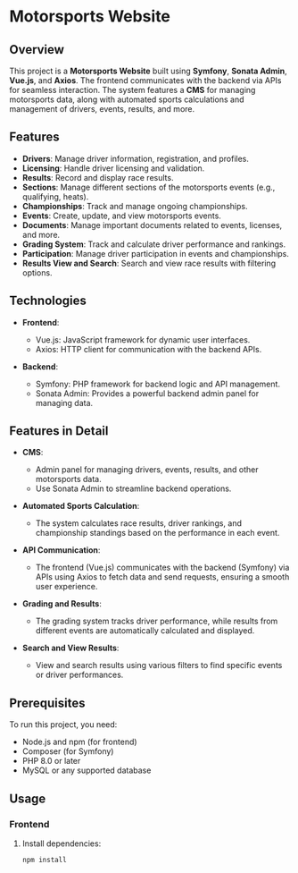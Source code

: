 # Motorsports Website

## Overview

This project is a **Motorsports Website** built using **Symfony**, **Sonata Admin**, **Vue.js**, and **Axios**. The frontend communicates with the backend via APIs for seamless interaction. The system features a **CMS** for managing motorsports data, along with automated sports calculations and management of drivers, events, results, and more.

## Features

- **Drivers**: Manage driver information, registration, and profiles.
- **Licensing**: Handle driver licensing and validation.
- **Results**: Record and display race results.
- **Sections**: Manage different sections of the motorsports events (e.g., qualifying, heats).
- **Championships**: Track and manage ongoing championships.
- **Events**: Create, update, and view motorsports events.
- **Documents**: Manage important documents related to events, licenses, and more.
- **Grading System**: Track and calculate driver performance and rankings.
- **Participation**: Manage driver participation in events and championships.
- **Results View and Search**: Search and view race results with filtering options.

## Technologies

- **Frontend**:
  - Vue.js: JavaScript framework for dynamic user interfaces.
  - Axios: HTTP client for communication with the backend APIs.
  
- **Backend**:
  - Symfony: PHP framework for backend logic and API management.
  - Sonata Admin: Provides a powerful backend admin panel for managing data.
  
## Features in Detail

- **CMS**: 
  - Admin panel for managing drivers, events, results, and other motorsports data.
  - Use Sonata Admin to streamline backend operations.

- **Automated Sports Calculation**: 
  - The system calculates race results, driver rankings, and championship standings based on the performance in each event.

- **API Communication**: 
  - The frontend (Vue.js) communicates with the backend (Symfony) via APIs using Axios to fetch data and send requests, ensuring a smooth user experience.

- **Grading and Results**: 
  - The grading system tracks driver performance, while results from different events are automatically calculated and displayed.

- **Search and View Results**: 
  - View and search results using various filters to find specific events or driver performances.

## Prerequisites

To run this project, you need:

- Node.js and npm (for frontend)
- Composer (for Symfony)
- PHP 8.0 or later
- MySQL or any supported database

## Usage

### Frontend

1. Install dependencies:
   ```bash
   npm install
